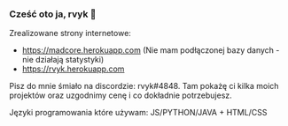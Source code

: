 ### Cześć oto ja, rvyk 👋

Zrealizowane strony internetowe:
- https://madcore.herokuapp.com (Nie mam podłączonej bazy danych - nie działają statystyki)
- https://rvyk.herokuapp.com

Pisz do mnie śmiało na discordzie: rvyk#4848. Tam pokażę ci kilka moich projektów oraz uzgodnimy cenę i co dokładnie potrzebujesz.

Języki programowania które używam: JS/PYTHON/JAVA + HTML/CSS
